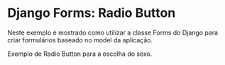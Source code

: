 Django Forms: Radio Button
===

Neste exemplo é mostrado como utilizar a classe Forms do Django para criar formulários baseado no model da aplicação.

Exemplo de Radio Button para a escolha do sexo. 

